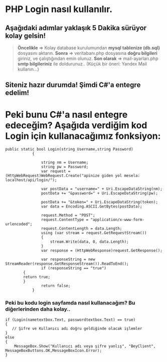 # PHP Login nasıl kullanılır.
## Aşağıdaki adımlar yaklaşık 5 Dakika sürüyor kolay gelsin!


> **Öncelikle** => Kolay database kurulumundan **mysql tablenize (db.sql)** dosyasını aktarın. 
> **Sonra** => veritabanı.php dosyasına **doğru bilgileri** giriniz, ve çalıştığından emin olunuz. 
> **Son olarak** => mail-ayarları.php **smtp bilgileriniz** ile doldurunuz.. (Küçük bir öneri: Yandex Mail kullanın...)

## Siteniz hazır durumda! Şimdi C#'a entegre edelim!

# Peki bunu C#'a nasıl entegre edeceğim? Aşağıda verdiğim kod Login için kullanacağımız fonksiyon:
```
public static bool Login(string Username,string Password)
            {

                string nm = Username;
                string pw = Password;
                var request = (HttpWebRequest)WebRequest.Create("apinize giden yol mesela: localhost/api/login/");

                var postData = "username=" + Uri.EscapeDataString(nm);
                postData += "&password=" + Uri.EscapeDataString(pw);
               
                postData += "&token=" + Uri.EscapeDataString(token);
                var data = Encoding.ASCII.GetBytes(postData);

                request.Method = "POST";
                request.ContentType = "application/x-www-form-urlencoded";
                request.ContentLength = data.Length;
                using (var stream = request.GetRequestStream())
                {
                    stream.Write(data, 0, data.Length);
                }
                var response = (HttpWebResponse)request.GetResponse();

                var responseString = new StreamReader(response.GetResponseStream()).ReadToEnd();
                if (responseString == "true")
		{
		return true;
		}
                return false;
            }
```



### Peki bu kodu login sayfamda nasıl kullanacağım? Bu diğerlerinden daha kolay..

```
if (Login(nametextbox.Text, passwordtextbox.Text) == true)
{
   // Şifre ve Kullanıcı adı doğru geldiğinde olacak işlemler
}
else
{
    MessageBox.Show("Kullanıcı adı veya şifre yanlış", "BeyClient", MessageBoxButtons.OK,MessageBoxIcon.Error);
}
```





